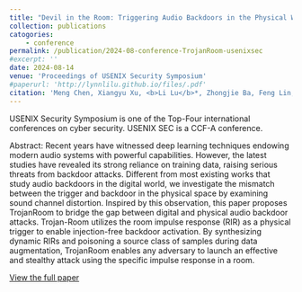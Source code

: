 ```yaml
---
title: "Devil in the Room: Triggering Audio Backdoors in the Physical World"
collection: publications
catogories: 
    - conference
permalink: /publication/2024-08-conference-TrojanRoom-usenixsec
#excerpt: ''
date: 2024-08-14
venue: 'Proceedings of USENIX Security Symposium'
#paperurl: 'http://lynnlilu.github.io/files/.pdf'
citation: 'Meng Chen, Xiangyu Xu, <b>Li Lu</b>*, Zhongjie Ba, Feng Lin, Kui Ren. &quot;Devil in the Room: Triggering Audio Backdoors in the Physical World.&quot; <i>Proceedings of USENIX Security Symposium</i>. Philadelphia, PA, USA. 2024.'
---
```


USENIX Security Symposium is one of the Top-Four international conferences on cyber security. USENIX SEC is a CCF-A conference.

Abstract: Recent years have witnessed deep learning techniques endowing modern audio systems with powerful capabilities. However, the latest studies have revealed its strong reliance on training data, raising serious threats from backdoor attacks. Different from most existing works that study audio backdoors in the digital world, we investigate the mismatch between the trigger and backdoor in the physical space by examining sound channel distortion. Inspired by this observation, this paper proposes TrojanRoom to bridge the gap between digital and physical audio backdoor attacks. Trojan-Room utilizes the room impulse response (RIR) as a physical trigger to enable injection-free backdoor activation. By synthesizing dynamic RIRs and poisoning a source class of samples during data augmentation, TrojanRoom enables any adversary to launch an effective and stealthy attack using the specific impulse response in a room. 

[View the full paper](https://www.usenix.org/system/files/sec23winter-prepub-166-chen.pdf)
